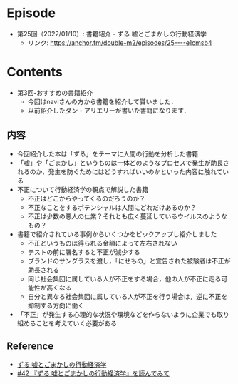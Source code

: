 # Episode
- 第25回（2022/01/10）: 書籍紹介 - ずる 嘘とごまかしの行動経済学
  - リンク: https://anchor.fm/double-m2/episodes/25----e1cmsb4
  
# Contents
- 第3回-おすすめの書籍紹介
  - 今回はnaviさんの方から書籍を紹介して貰いました．
  - 以前紹介したダン・アリエリーが書いた書籍になります．

## 内容
- 今回紹介した本は「ずる」をテーマに人間の行動を分析した書籍
- 「嘘」や「ごまかし」というものは一体どのようなプロセスで発生が助長されるのか，発生を防ぐためにはどうすればいいのかといった内容に触れている
- 不正について行動経済学の観点で解説した書籍
  - 不正はどこからやってくるのだろうのか？
  - 不正なことをするポテンシャルは人間にどれだけあるのか？
  - 不正は少数の悪人の仕業？それとも広く蔓延しているウイルスのようなもの？
- 書籍で紹介されている事例からいくつかをピックアップし紹介しました
  - 不正というものは得られる金額によって左右されない
  - テストの前に署名すると不正が減少する
  - ブランドのサングラスを渡し，「にせもの」と宣告された被験者は不正が助長される
  - 同じ社会集団に属している人が不正をする場合，他の人が不正に走る可能性が高くなる
  - 自分と異なる社会集団に属している人が不正を行う場合は，逆に不正を抑制する方向に働く
- 「不正」が発生する心理的な状況や環境などを作らないように企業でも取り組めることを考えていく必要がある

## Reference
- [ずる 嘘とごまかしの行動経済学](https://www.amazon.co.jp/dp/B00B8PN4JU)
- [#42 『ずる 嘘とごまかしの行動経済学』を読んでみて](https://note.com/nvillage24/n/nbdeafb9b7818)